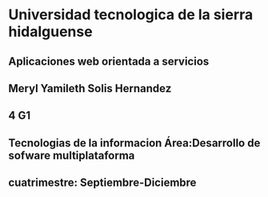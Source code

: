 # Universidad tecnologica de la sierra hidalguense
## Aplicaciones web orientada a servicios
## Meryl Yamileth Solis Hernandez
## 4 G1
## Tecnologias de la informacion Área:Desarrollo de sofware multiplataforma
## cuatrimestre: Septiembre-Diciembre